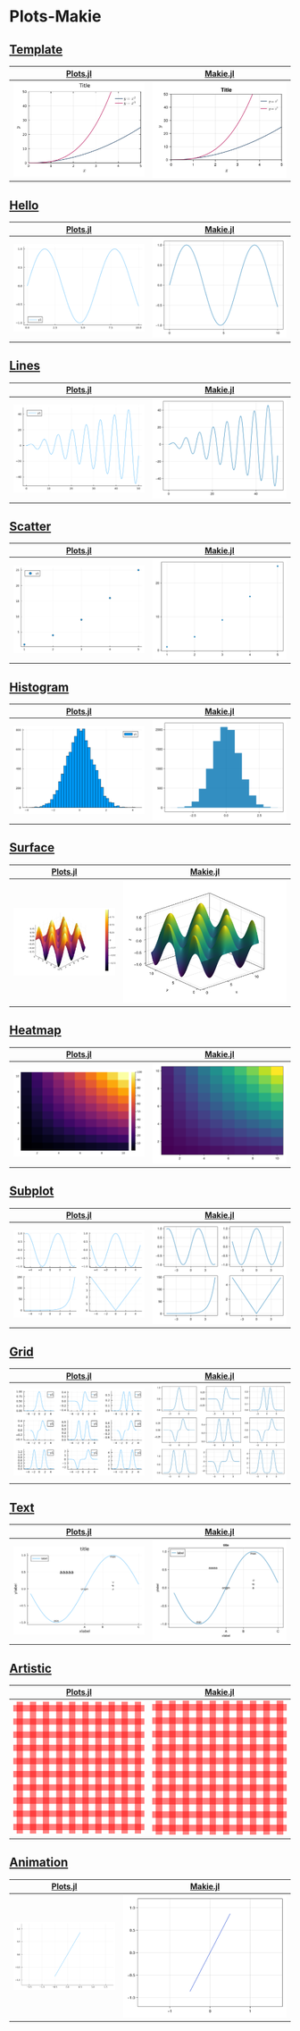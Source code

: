 # Plots-Makie

## [Template](./template)

| [Plots.jl](./template/plots.jl) | [Makie.jl](./template/makie.jl) |
| --- | --- |
| ![](./template/plots.svg) | ![](./template/makie.svg) |

## [Hello](./hello)

| [Plots.jl](./hello/plots.jl) | [Makie.jl](./hello/makie.jl) |
| --- | --- |
| ![](./hello/plots.svg) | ![](./hello/makie.svg) |

## [Lines](./lines)

| [Plots.jl](./lines/plots.jl) | [Makie.jl](./lines/makie.jl) |
| --- | --- |
| ![](./lines/plots.svg) | ![](./lines/makie.svg) |

## [Scatter](./scatter)

| [Plots.jl](./scatter/plots.jl) | [Makie.jl](./scatter/makie.jl) |
| --- | --- |
| ![](./scatter/plots.svg) | ![](./scatter/makie.svg) |

## [Histogram](./histogram)

| [Plots.jl](./histogram/plots.jl) | [Makie.jl](./histogram/makie.jl) |
| --- | --- |
| ![](./histogram/plots.svg) | ![](./histogram/makie.svg) |

## [Surface](./surface)

| [Plots.jl](./surface/plots.jl) | [Makie.jl](./surface/makie.jl) |
| --- | --- |
| ![](./surface/plots.png) | ![](./surface/makie.png) |

## [Heatmap](./heatmap)

| [Plots.jl](./heatmap/plots.jl) | [Makie.jl](./heatmap/makie.jl) |
| --- | --- |
| ![](./heatmap/plots.svg) | ![](./heatmap/makie.svg) |

## [Subplot](./subplot)

| [Plots.jl](./subplot/plots.jl) | [Makie.jl](./subplot/makie.jl) |
| --- | --- |
| ![](./subplot/plots.svg) | ![](./subplot/makie.svg) |

## [Grid](./grid)

| [Plots.jl](./grid/plots.jl) | [Makie.jl](./grid/makie.jl) |
| --- | --- |
| ![](./grid/plots.svg) | ![](./grid/makie.svg) |

## [Text](./text)

| [Plots.jl](./text/plots.jl) | [Makie.jl](./text/makie.jl) |
| --- | --- |
| ![](./text/plots.svg) | ![](./text/makie.svg) |

## [Artistic](./artistic)

| [Plots.jl](./artistic/plots.jl) | [Makie.jl](./artistic/makie.jl) |
| --- | --- |
| ![](./artistic/plots.svg) | ![](./artistic/makie.svg) |

## [Animation](./animation)

| [Plots.jl](./animation/plots.jl) | [Makie.jl](./animation/makie.jl) |
| --- | --- |
| ![](./animation/plots.gif) | ![](./animation/makie.gif) |
